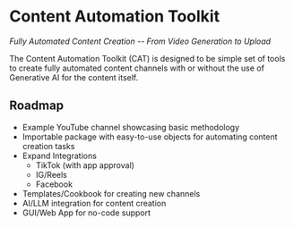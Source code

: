 # Content Automation Toolkit
*Fully Automated Content Creation -- From Video Generation to Upload*

The Content Automation Toolkit (CAT) is designed to be simple set of tools to create fully automated content channels with or without the use of Generative AI for the content itself.

## Roadmap
- Example YouTube channel showcasing basic methodology
- Importable package with easy-to-use objects for automating content creation tasks
- Expand Integrations
  - TikTok (with app approval)
  - IG/Reels
  - Facebook
- Templates/Cookbook for creating new channels
- AI/LLM integration for content creation
- GUI/Web App for no-code support 

